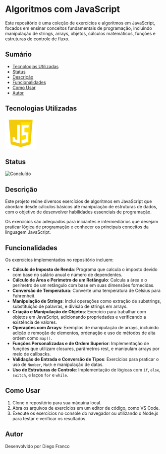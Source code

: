 # Algoritmos com JavaScript

Este repositório é uma coleção de exercícios e algoritmos em JavaScript, focados em ensinar conceitos fundamentais de programação, incluindo manipulação de strings, arrays, objetos, cálculos matemáticos, funções e estruturas de controle de fluxo.

## Sumário

- [Tecnologias Utilizadas](#tecnologias-utilizadas)
- [Status](#status)
- [Descrição](#descrição)
- [Funcionalidades](#funcionalidades)
- [Como Usar](#como-usar)
- [Autor](#autor)

## Tecnologias Utilizadas

<div style="display: flex; flex-direction: row;">
  <div style="margin-right: 20px; display: flex; justify-content: flex-start;">
    <img src="img/js.png" alt="Logo Linguagem" width="100"/>
  </div>
</div>

## Status

![Concluído](http://img.shields.io/static/v1?label=STATUS&message=CONCLUIDO&color=GREEN&style=for-the-badge)

## Descrição

Este projeto reúne diversos exercícios de algoritmos em JavaScript que abordam desde cálculos básicos até manipulação de estruturas de dados, com o objetivo de desenvolver habilidades essenciais de programação.

Os exercícios são adequados para iniciantes e intermediários que desejam praticar lógica de programação e conhecer os principais conceitos da linguagem JavaScript.

## Funcionalidades

Os exercícios implementados no repositório incluem:

- **Cálculo de Imposto de Renda**: Programa que calcula o imposto devido com base no salário anual e número de dependentes.
- **Cálculo de Área e Perímetro de um Retângulo**: Calcula a área e o perímetro de um retângulo com base em suas dimensões fornecidas.
- **Conversão de Temperatura**: Converte uma temperatura de Celsius para Fahrenheit.
- **Manipulação de Strings**: Inclui operações como extração de substrings, substituição de palavras, e divisão de strings em arrays.
- **Criação e Manipulação de Objetos**: Exercício para trabalhar com objetos em JavaScript, adicionando propriedades e verificando a existência de valores.
- **Operações com Arrays**: Exemplos de manipulação de arrays, incluindo adição e remoção de elementos, ordenação e uso de métodos de alta ordem como `map()`.
- **Funções Personalizadas e de Ordem Superior**: Implementação de funções que utilizam closures, parâmetros rest, e manipulam arrays por meio de callbacks.
- **Validação de Entrada e Conversão de Tipos**: Exercícios para praticar o uso de `Number`, `Math` e manipulação de datas.
- **Uso de Estruturas de Controle**: Implementação de lógicas com `if`, `else`, `switch`, e laços `for` e `while`.

## Como Usar

1. Clone o repositório para sua máquina local.
2. Abra os arquivos de exercícios em um editor de código, como VS Code.
3. Execute os exercícios no console do navegador ou utilizando o Node.js para testar e verificar os resultados.

## Autor

Desenvolvido por Diego Franco
